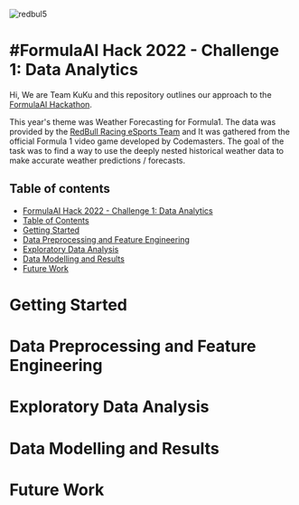![redbul5](https://user-images.githubusercontent.com/32769732/155026150-1ad176c1-4cc2-4999-a1cd-77ac79e28fa3.png)

# #FormulaAI Hack 2022 - Challenge 1: Data Analytics 

Hi, We are Team KuKu and this repository outlines our approach to the [FormulaAI Hackathon](https://github.com/oracle-devrel/formula-ai-2022-hackathon/blob/main/challenges/challenge1.mdd). 

This year's theme was Weather Forecasting for Formula1. The data was provided by the [RedBull Racing eSports Team](https://f1esports.com/pro-championship/teams/red-bull) and It was gathered from the official Formula 1 video game developed by Codemasters. The goal of the task was to find a way to use the deeply nested historical weather data to make accurate weather predictions / forecasts.

## Table of contents
- [FormulaAI Hack 2022 - Challenge 1: Data Analytics]()
- [Table of Contents](#table-of-contents)
- [Getting Started](#getting-started)
- [Data Preprocessing and Feature Engineering](#data-preprocessing-and-feature-engineering)
- [Exploratory Data Analysis](#exploratory-data-analysis)
- [Data Modelling and Results](#data-modelling-and-results)
- [Future Work](#future-work)

# Getting Started

# Data Preprocessing and Feature Engineering

# Exploratory Data Analysis

# Data Modelling and Results

# Future Work
